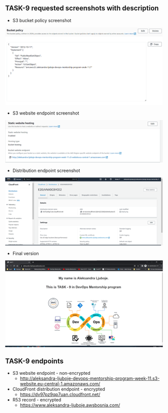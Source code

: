 ## TASK-9 requested screenshots with description

- S3 bucket policy screenshot

![s3-bucket-policy](../files/s3-bucket-policy.png)
- S3 website endpoint screenshot

![s3-endpoint](../files/s3-endpoint.png)
- Distribution endpoint screenshot

![distr-endpoint](../files/cloud-front.png)
- Final version

![final](../files/www-aleksandra-ljuboje-awsbosnia-com.png)


## TASK-9 endpoints

- S3 website endpoint - non-encrypted
    - http://aleksandra-ljuboje-devops-mentorship-program-week-11.s3-website.eu-central-1.amazonaws.com/
- CloudFront distribution endpoint - encrypted
    - https://dv97pz9qp7uan.cloudfront.net/
- R53 record - encrypted
    - https://www.aleksandra-ljuboje.awsbosnia.com/